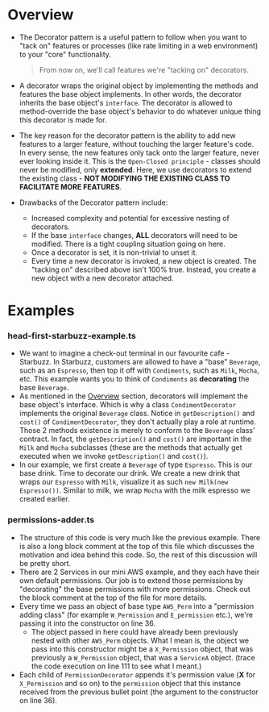 # Overview

-   The Decorator pattern is a useful pattern to follow when you want to "tack on" features or processes (like rate limiting in a web environment) to your "core" functionality.

    > From now on, we'll call features we're "tacking on" decorators.

-   A decorator wraps the original object by implementing the methods and features the base object implements. In other words, the decorator inherits the base object's `interface`. The decorator is allowed to method-override the base object's behavior to do whatever unique thing this decorator is made for.
-   The key reason for the decorator pattern is the ability to add new features to a larger feature, without touching the larger feature's code. In every sense, the new features only tack onto the larger feature, never ever looking inside it. This is the `Open-Closed principle` - classes should never be modified, only **extended**. Here, we use decorators to extend the existing class - **NOT MODIFYING THE EXISTING CLASS TO FACILITATE MORE FEATURES**.
-   Drawbacks of the Decorator pattern include:
    -   Increased complexity and potential for excessive nesting of decorators.
    -   If the base `interface` changes, **ALL** decorators will need to be modified. There is a tight coupling situation going on here.
    -   Once a decorator is set, it is non-trivial to unset it.
    -   Every time a new decorator is invoked, a new object is created. The "tacking on" described above isn't 100% true. Instead, you create a new object with a new decorator attached.

# Examples

### head-first-starbuzz-example.ts

-   We want to imagine a check-out terminal in our favourite cafe - Starbuzz. In Starbuzz, customers are allowed to have a "base" `Beverage`, such as an `Espresso`, then top it off with `Condiments`, such as `Milk`, `Mocha`, etc. This example wants you to think of `Condiments` as **decorating** the base `Beverage`.
-   As mentioned in the [Overview](#overview) section, decorators will implement the base object's interface. Which is why a class `CondimentDecorator` implements the original `Beverage` class. Notice in `getDescription()` and `cost()` of `CondimentDecorator`, they don't actually play a role at runtime. Those 2 methods existence is merely to conform to the `Beverage` class' contract. In fact, the `getDescription()` and `cost()` are important in the `Milk` and `Mocha` subclasses (these are the methods that actually get executed when we invoke `getDescription()` and `cost()`).
-   In our example, we first create a `Beverage` of type `Espresso`. This is our base drink. Time to decorate our drink. We create a new drink that wraps our `Espresso` with `Milk`, visualize it as such `new Milk(new Espresso())`. Similar to milk, we wrap `Mocha` with the milk espresso we created earlier.

### permissions-adder.ts

-   The structure of this code is very much like the previous example. There is also a long block comment at the top of this file which discusses the motivation and idea behind this code. So, the rest of this discussion will be pretty short.
-   There are 2 Services in our mini AWS example, and they each have their own default permissions. Our job is to extend those permissions by "decorating" the base permissions with more permissions. Check out the block comment at the top of the file for more details.
-   Every time we pass an object of base type `AWS_Perm` into a "permission adding class" (for example `W_Permission` and `E_permission` etc.), we're passing it into the constructor on line 36.
    -   The object passed in here could have already been previously nested with other `AWS_Perm` objects. What I mean is, the object we pass into this constructor might be a `X_Permission` object, that was previously a `W_Permission` object, that was a `ServiceA` object. (trace the code execution on line 111 to see what I meant.)
-   Each child of `PermissionDecorator` appends it's permission value (**X** for `X_Permission` and so on) to the `permission` object that this instance received from the previous bullet point (the argument to the constructor on line 36).
